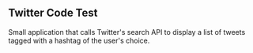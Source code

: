 ## Twitter Code Test

Small application that calls Twitter's search API to display a list of tweets tagged with a hashtag of the user's choice. 
